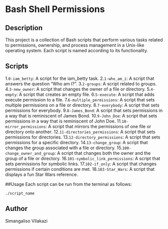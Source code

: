 # Bash Shell Permissions

## Description
This project is a collection of Bash scripts that perform various tasks related to permissions, ownership, and process management in a Unix-like operating system. Each script is named according to its functionality.

## Scripts
1.`0-iam_betty`: A script for the iam_betty task.
2.`1-who_am_i`: A script that answers the question “Who am I?”.
3.`2-groups`: A script related to groups.
4.`3-new_owner`: A script that changes the owner of a file or directory.
5.`4-empty`: A script that creates an empty file.
6.`5-execute`: A script that adds execute permission to a file.
7.`6-multiple_permissions`: A script that sets multiple permissions on a file or directory.
8.`7-everybody`: A script that sets permissions for everybody.
9.`8-James_Bond`: A script that sets permissions in a way that is reminiscent of James Bond.
10.`9-John_Doe`: A script that sets permissions in a way that is reminiscent of John Doe.
11.`10-mirror_permissions`: A script that mirrors the permissions of one file or directory onto another.
12.`11-directories_permissions`: A script that sets permissions for directories.
13.`12-directory_permissions`: A script that sets permissions for a specific directory.
14.`13-change_group`: A script that changes the group associated with a file or directory.
15.`100-change_owner_and_group`: A script that changes both the owner and the group of a file or directory.
16.`101-symbolic_link_permissions`: A script that sets permissions for symbolic links.
17.`102-if_only`: A script that changes permissions if certain conditions are met.
18.`103-Star_Wars`: A script that displays a fun Star Wars reference.

##Usage
Each script can be run from the terminal as follows:
```
./script_name
```

## Author
Simangaliso Vilakazi

